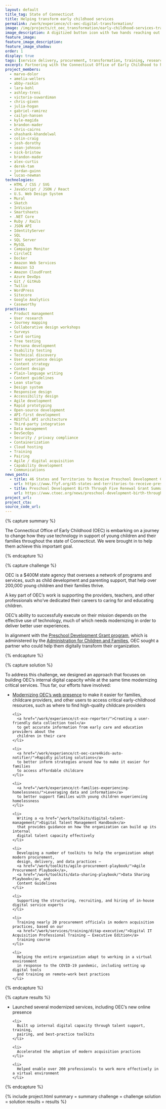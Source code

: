 ```yaml
---
layout: default
title_tag: State of Connecticut
title: Helping transform early childhood services
permalink: /work/experience/ct-oec-digital-transformation/
image: /img/projects/ct_oec_transformation/early-childhood-services-transformation.svg
image_description: A digitized button icon with two hands reaching out to each other and another hand pressing the button icon.
feature_image:
feature_image_description:
feature_image_shadow:
order: 1
display: true
tags: [service delivery, procurement, transformation, training, research & design, product management, software delivery, legacy modernization, devops, cloud & platforms, data & analytics, apis, open government, security & privacy, coaching & training, early childhood, social safety net, healthcare, economic development, education, marvo dolor, amelia wellers, abby raskin, lara kohl, ashley treni, victoria suwardiman, chris given, julia hogan, gabriel ramirez, cailyn hansen, kyle magida, brandon mader, chris cairns, shashank khandelwal, colin craig, josh dorothy, sean johnson, nick bristow, brandon mader, derek tam, alex curtis, lucas newman]
excerpt: Partnering with the Connecticut Office of Early Childhood to help change how they deliver services to families with young children and the professionals who support them.
project_members:
  - marvo-dolor
  - amelia-wellers
  - abby-raskin
  - lara-kohl
  - ashley-treni
  - victoria-suwardiman
  - chris-given
  - julia-hogan
  - gabriel-ramirez
  - cailyn-hansen
  - kyle-magida
  - brandon-mader
  - chris-cairns
  - shashank-khandelwal
  - colin-craig
  - josh-dorothy
  - sean-johnson
  - nick-bristow
  - brandon-mader
  - alex-curtis
  - derek-tam
  - jordan-guinn
  - lucas-newman
technologies:
  - HTML / CSS / SVG
  - JavaScript / JSON / React
  - U.S. Web Design System
  - Mural
  - Sketch
  - InVision
  - Smartsheets
  - .NET Core
  - Ruby / Rails
  - JSON API
  - IdentityServer
  - SQL
  - SQL Server
  - MySQL
  - Campaign Monitor
  - CircleCI
  - Docker
  - Amazon Web Services
  - Amazon S3
  - Amazon CloudFront
  - Azure DevOps
  - Git / GitHub
  - Twilio
  - WordPress
  - Sitecore
  - Google Analytics
  - Caseworthy
practices:
  - Product management
  - User research
  - Journey mapping
  - Collaborative design workshops
  - Surveys
  - Card sorting
  - Tree testing
  - Persona development
  - Usability testing
  - Technical discovery
  - User experience design
  - Content strategy
  - Content design
  - Plain-language writing
  - Content guidelines
  - Lean startup
  - Design system
  - Responsive design
  - Accessibility design
  - Agile development
  - Rapid prototyping
  - Open-source development
  - API-first development
  - RESTful API architecture
  - Third-party integration
  - Data management
  - DevSecOps
  - Security / privacy compliance
  - Containerization
  - Cloud hosting
  - Training
  - Pairing
  - Agile / digital acquisition
  - Capability development
  - Communications
news_posts:
  - title: 46 States and Territories to Receive Preschool Development Grants
    url: https://www.ffyf.org/45-states-and-territories-to-receive-preschool-development-grants/
  - title: Preschool Development Birth Through Five Renewal Grant Summary
    url: https://www.ctoec.org/news/preschool-development-birth-through-five-renewal-grant-summary/
project_url:
project_cta:
source_code_url:
---
```


{% capture summary %}
  <p>
    The Connecticut Office of Early Childhood (OEC) is embarking on a journey
    to change how they use technology in support of young children and their
    families throughout the state of Connecticut. We were brought in
    to help them achieve this important goal.
  </p>
{% endcapture %}

{% capture challenge %}
  <p>
    OEC is a $400M state agency that oversees a network of programs and services,
    such as child development and parenting support, that help over 200,000 young
    children and their families thrive.
  </p>

  <p>
    A key part of OEC’s work is supporting the providers, teachers, and other professionals
    who’ve dedicated their careers to caring for and educating children.
  </p>

  <p>
    OEC’s ability to successfully execute on their mission depends on the effective
    use of technology, much of which needs modernizing in order to deliver better
    user experiences.
  </p>

  <p>
    In alignment with the <a href="https://www.acf.hhs.gov/ecd/early-learning/preschool-development-grants">Preschool Development Grant program</a>, which is
    administered by the <a href="https://www.acf.hhs.gov/">Administration for Children and Families</a>,
    OEC sought a partner who could help them digitally transform their organization.
  </p>
{% endcapture %}

{% capture solution %}
  <p>
    To address this challenge, we designed an approach that focuses on building
    OEC’s internal digital capacity while at the same time modernizing critical
    services. Thus far, our efforts have involved:
  </p>

  <ul>
    <li>
      <a href="/work/experience/ct-oec-website-redesign/">Modernizing OEC’s web presence</a>
      to make it easier for families, childcare providers, and other users to access
      critical early-childhood resources, such as where to find high-quality childcare
      providers
    </li>

    <li>
      <a href="/work/experience/ct-ece-reporter/">Creating a user-friendly data collection tool</a>
      to get accurate information from early care and education providers about the
      children in their care
    </li>

    <li>
      <a href="/work/experience/ct-oec-care4kids-auto-notifier/">Rapidly piloting solutions</a>
      to better inform strategies around how to make it easier for families
      to access affordable childcare
    </li>

    <li>
      <a href="/work/experience/ct-families-experiencing-homelessness/">Leveraging data and information</a>
      to better support families with young children experiencing homelessness
    </li>

    <li>
      Writing a <a href="/work/toolkits/digital-talent-management/">Digital Talent Management Handbook</a>
      that provides guidance on how the organization can build up its internal
      digital talent capacity effectively
    </li>

    <li>
      Developing a number of toolkits to help the organization adopt modern procurement,
      design, delivery, and data practices —
      <a href="/work/toolkits/agile-procurement-playbook/">Agile Procurement Playbook</a>,
      <a href="/work/toolkits/data-sharing-playbook/">Data Sharing Playbook</a>, and
      Content Guidelines
    </li>

    <li>
      Supporting the structuring, recruiting, and hiring of in-house digital service experts
    </li>

    <li>
      Training nearly 20 procurement officials in modern acquisition practices, based on our
      <a href="/work/services/training/ditap-executive/">Digital IT Acquisition Professional Training — Executive Edition</a>
      training course
    </li>

    <li>
      Helping the entire organization adapt to working in a virtual environment
      in response to the COVID-19 pandemic, including setting up digital tools
      and training on remote-work best practices
    </li>
  </ul>
{% endcapture %}

{% capture results %}
  <ul>
    <li>
      Launched several modernized services, including OEC’s new online presence
    </li>

    <li>
      Built up internal digital capacity through talent support, training,
      pairing, and best-practice toolkits
    </li>

    <li>
      Accelerated the adoption of modern acquisition practices
    </li>

    <li>
      Helped enable over 200 professionals to work more effectively in a virtual environment
    </li>
  </ul>
{% endcapture %}

{% include project.html
  summary = summary
  challenge = challenge
  solution = solution
  results = results
%}
